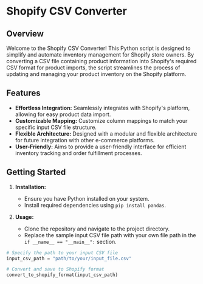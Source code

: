 # Shopify CSV Converter

## Overview

Welcome to the Shopify CSV Converter! This Python script is designed to simplify and automate inventory management for Shopify store owners. By converting a CSV file containing product information into Shopify's required CSV format for product imports, the script streamlines the process of updating and managing your product inventory on the Shopify platform.

## Features

- **Effortless Integration:** Seamlessly integrates with Shopify's platform, allowing for easy product data import.
- **Customizable Mapping:** Customize column mappings to match your specific input CSV file structure.
- **Flexible Architecture:** Designed with a modular and flexible architecture for future integration with other e-commerce platforms.
- **User-Friendly:** Aims to provide a user-friendly interface for efficient inventory tracking and order fulfillment processes.

## Getting Started

1. **Installation:**
   - Ensure you have Python installed on your system.
   - Install required dependencies using `pip install pandas`.

2. **Usage:**
   - Clone the repository and navigate to the project directory.
   - Replace the sample input CSV file path with your own file path in the `if __name__ == "__main__":` section.

```python
# Specify the path to your input CSV file
input_csv_path = "path/to/your/input_file.csv"

# Convert and save to Shopify format
convert_to_shopify_format(input_csv_path)